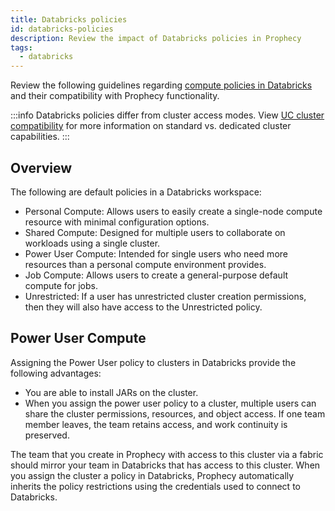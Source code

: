 ```yaml
---
title: Databricks policies
id: databricks-policies
description: Review the impact of Databricks policies in Prophecy
tags:
  - databricks
---
```


Review the following guidelines regarding [compute policies in Databricks](https://docs.databricks.com/aws/en/admin/clusters/policy-families) and their compatibility with Prophecy functionality.

:::info
Databricks policies differ from cluster access modes. View [UC cluster compatibility](docs/administration/fabrics/Spark-fabrics/databricks/UCShared.md) for more information on standard vs. dedicated cluster capabilities.
:::

## Overview

The following are default policies in a Databricks workspace:

- Personal Compute: Allows users to easily create a single-node compute resource with minimal configuration options.
- Shared Compute: Designed for multiple users to collaborate on workloads using a single cluster.
- Power User Compute: Intended for single users who need more resources than a personal compute environment provides.
- Job Compute: Allows users to create a general-purpose default compute for jobs.
- Unrestricted: If a user has unrestricted cluster creation permissions, then they will also have access to the Unrestricted policy.

## Power User Compute

Assigning the Power User policy to clusters in Databricks provide the following advantages:

- You are able to install JARs on the cluster.
- When you assign the power user policy to a cluster, multiple users can share the cluster permissions, resources, and object access. If one team member leaves, the team retains access, and work continuity is preserved.

The team that you create in Prophecy with access to this cluster via a fabric should mirror your team in Databricks that has access to this cluster. When you assign the cluster a policy in Databricks, Prophecy automatically inherits the policy restrictions using the credentials used to connect to Databricks.
